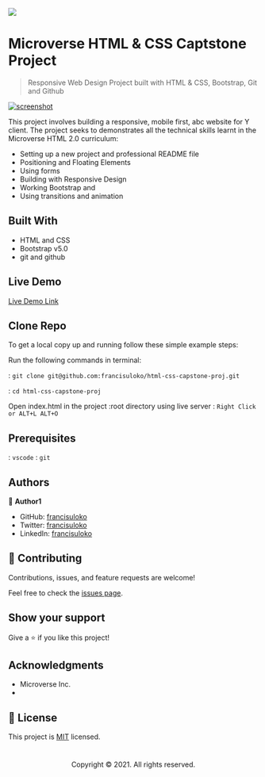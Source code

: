 ![](https://img.shields.io/badge/Microverse-blueviolet)


# Microverse HTML & CSS Captstone Project

> Responsive Web Design Project built with HTML & CSS, Bootstrap, Git and Github

[![screenshot](./app_screenshot.png)]()

This project involves building a responsive, mobile first, abc website for Y client.
The project seeks to demonstrates all the technical skills learnt in the Microverse HTML 2.0 curriculum:

- Setting up a new project and professional README file
- Positioning and Floating Elements
- Using forms
- Building with Responsive Design
- Working Bootstrap and
- Using transitions and animation


## Built With

- HTML and CSS
- Bootstrap v5.0
- git and github


## Live Demo

[Live Demo Link](https://livedemo.com)


## Clone Repo

To get a local copy up and running follow these simple example steps:

Run the following commands in terminal:

 : `git clone git@github.com:francisuloko/html-css-capstone-proj.git`

 : `cd html-css-capstone-proj`

Open index.html in the project :root directory using live server
 : `Right Click or ALT+L ALT+O`


## Prerequisites

: `vscode`
: `git`


## Authors

👤 **Author1**

- GitHub: [francisuloko](https://github.com/francisuloko)
- Twitter: [francisuloko](https://twitter.com/francisuloko)
- LinkedIn: [francisuloko](https://linkedin.com/in/francisuloko)


## 🤝 Contributing

Contributions, issues, and feature requests are welcome!

Feel free to check the [issues page](issues/).


## Show your support

Give a ⭐️ if you like this project!


## Acknowledgments

- Microverse Inc.
- 

## 📝 License

This project is [MIT](lic.url) licensed.

<h1></h1>
<p align="center">Copyright &copy; 2021. All rights reserved.</p>